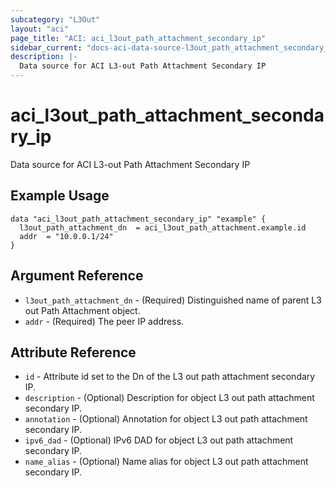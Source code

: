 ```yaml
---
subcategory: "L3Out"
layout: "aci"
page_title: "ACI: aci_l3out_path_attachment_secondary_ip"
sidebar_current: "docs-aci-data-source-l3out_path_attachment_secondary_ip"
description: |-
  Data source for ACI L3-out Path Attachment Secondary IP
---
```


# aci_l3out_path_attachment_secondary_ip

Data source for ACI L3-out Path Attachment Secondary IP

## Example Usage

```hcl
data "aci_l3out_path_attachment_secondary_ip" "example" {
  l3out_path_attachment_dn  = aci_l3out_path_attachment.example.id
  addr  = "10.0.0.1/24"
}
```

## Argument Reference

- `l3out_path_attachment_dn` - (Required) Distinguished name of parent L3 out Path Attachment object.
- `addr` - (Required) The peer IP address.

## Attribute Reference

- `id` - Attribute id set to the Dn of the L3 out path attachment secondary IP.
- `description` - (Optional) Description for object L3 out path attachment secondary IP.
- `annotation` - (Optional) Annotation for object L3 out path attachment secondary IP.
- `ipv6_dad` - (Optional) IPv6 DAD for object L3 out path attachment secondary IP.
- `name_alias` - (Optional) Name alias for object L3 out path attachment secondary IP.
